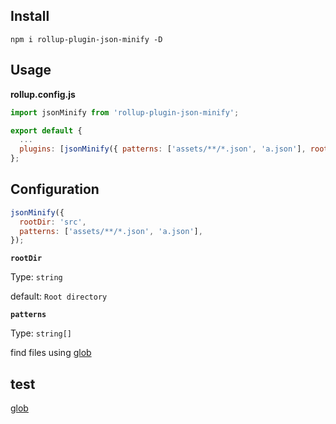 ## Install

```cli
npm i rollup-plugin-json-minify -D
```

## Usage

**rollup.config.js**

```js
import jsonMinify from 'rollup-plugin-json-minify';

export default {
  ...
  plugins: [jsonMinify({ patterns: ['assets/**/*.json', 'a.json'], rootDir: 'src' })],
};
```

## Configuration

```js
jsonMinify({
  rootDir: 'src',
  patterns: ['assets/**/*.json', 'a.json'],
});
```

**`rootDir`**

Type: `string`

default: `Root directory`

**`patterns`**

Type: `string[]`

find files using [glob](https://github.com/isaacs/node-glob)

## test

 [glob](https://github.com/isaacs/node-glob)
